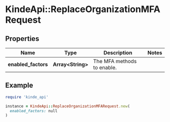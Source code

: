 # KindeApi::ReplaceOrganizationMFARequest

## Properties

| Name | Type | Description | Notes |
| ---- | ---- | ----------- | ----- |
| **enabled_factors** | **Array&lt;String&gt;** | The MFA methods to enable. |  |

## Example

```ruby
require 'kinde_api'

instance = KindeApi::ReplaceOrganizationMFARequest.new(
  enabled_factors: null
)
```

